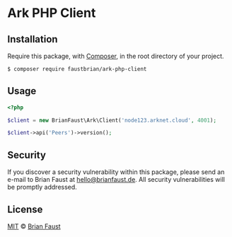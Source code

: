 # Ark PHP Client

## Installation

Require this package, with [Composer](https://getcomposer.org/), in the root directory of your project.

``` bash
$ composer require faustbrian/ark-php-client
```

## Usage

``` php
<?php

$client = new BrianFaust\Ark\Client('node123.arknet.cloud', 4001);

$client->api('Peers')->version();
```

## Security

If you discover a security vulnerability within this package, please send an e-mail to Brian Faust at hello@brianfaust.de. All security vulnerabilities will be promptly addressed.

## License

[MIT](LICENSE) © [Brian Faust](https://brianfaust.de)
